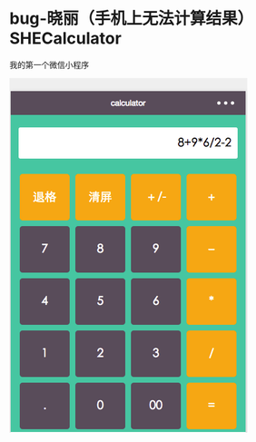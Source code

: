 # bug-晓丽（手机上无法计算结果）SHECalculator
我的第一个微信小程序


![image](https://github.com/shelly8219/SHECalculator/blob/master/source/screenClip.png)
